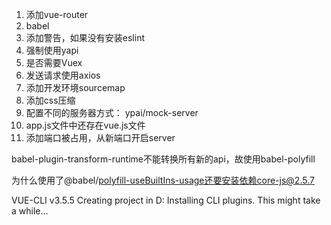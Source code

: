 1. 添加vue-router
2. babel
3. 添加警告，如果没有安装eslint
4. 强制使用yapi
5. 是否需要Vuex
7. 发送请求使用axios
7. 添加开发环境sourcemap
8. 添加css压缩
9. 配置不同的服务器方式： ypai/mock-server
10. app.js文件中还存在vue.js文件
11. 添加端口被占用，从新端口开启server

babel-plugin-transform-runtime不能转换所有新的api，故使用babel-polyfill

为什么使用了@babel/polyfill-useBuiltIns-usage还要安装依赖core-js@2.5.7

VUE-CLI v3.5.5
Creating project in D:
Installing CLI plugins. This might take a while...